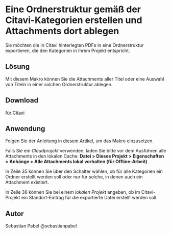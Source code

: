# Eine Ordnerstruktur gemäß der Citavi-Kategorien erstellen und Attachments dort ablegen

Sie möchten die in Citavi hinterlegten PDFs in eine Ordnerstruktur exportieren, die den Kategorien in Ihrem Projekt entspricht.

## Lösung
Mit diesem Makro können Sie die Attachments aller Titel oder eine Auswahl von Titeln in einer solchen Ordnerstruktur ablegen.


## Download
[für Citavi](C6_Export_Attachments_to_Category_Folders.cs)

## Anwendung
Folgen Sie der Anleitung in [diesem Artikel](/readme.de.md), um das Makro einzusetzen.

Falls Sie ein _Cloudprojekt_ verwenden, laden Sie bitte vor dem Ausführen alle Attachments in den lokalen Cache:
**Datei > Dieses Projekt > Eigenschaften > Anhänge > Alle Attachments lokal vorhalten (für Offline-Arbeit)**

In Zeile 35 können Sie über den Schalter wählen, ob für alle Kategorien ein Ordner erstellt werden soll oder nur für solche,
in denen auch ein Attachment existiert.

In Zeile 36 können Sie bei einem _lokalen Projekt_ angeben, ob im Citavi-Projekt ein Standort-Eintrag für die exportierte
Datei erstellt werden soll.


## Autor
Sebastian Pabel @sebastianpabel